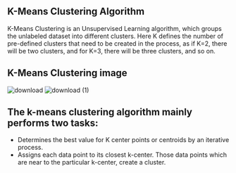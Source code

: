 ## K-Means Clustering Algorithm
K-Means Clustering is an Unsupervised Learning algorithm, which groups the unlabeled dataset into different clusters. Here K defines the number of pre-defined clusters that need to be created in the process, as if K=2, there will be two clusters, and for K=3, there will be three clusters, and so on.
## K-Means Clustering image
![download](https://github.com/ThisIs-Developer/Python/assets/109382325/46ddfa8e-28ec-4255-a64f-717a5bae923a)
![download (1)](https://github.com/ThisIs-Developer/Python/assets/109382325/845819d6-7de7-4622-b9a5-71dc7e4c2632)



## The k-means clustering algorithm mainly performs two tasks:
 - Determines the best value for K center points or centroids by an iterative process.
 - Assigns each data point to its closest k-center. Those data points which are near to the particular k-center, create a cluster.
